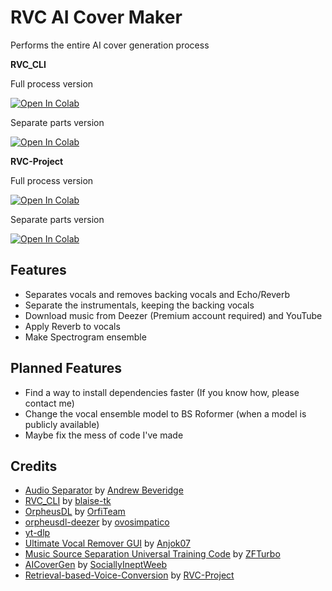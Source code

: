 # RVC AI Cover Maker
Performs the entire AI cover generation process

**RVC_CLI**

Full process version

<a target="_blank" href="https://colab.research.google.com/github/ShiromiyaG/RVC-AI-Cover-Maker/blob/main/RVC_AI_Cover_Maker.ipynb">
  <img src="https://colab.research.google.com/assets/colab-badge.svg" alt="Open In Colab"/>
</a>

Separate parts version

<a target="_blank" href="https://colab.research.google.com/github/ShiromiyaG/RVC-AI-Cover-Maker/blob/main/RVC_AI_Cover_Maker_(separate_parts_version).ipynb">
  <img src="https://colab.research.google.com/assets/colab-badge.svg" alt="Open In Colab"/>
</a>

**RVC-Project**

Full process version

<a target="_blank" href="https://github.com/ShiromiyaG/RVC-AI-Cover-Maker/blob/main/RVC_AI_Cover_Maker_(RVC_Project_version).ipynb">
  <img src="https://colab.research.google.com/assets/colab-badge.svg" alt="Open In Colab"/>
</a>

Separate parts version

<a target="_blank" href="https://github.com/ShiromiyaG/RVC-AI-Cover-Maker/blob/main/RVC_AI_Cover_Maker_(RVC_Project_separate_parts_version).ipynb">
  <img src="https://colab.research.google.com/assets/colab-badge.svg" alt="Open In Colab"/>
</a>

## Features
- Separates vocals and removes backing vocals and Echo/Reverb
- Separate the instrumentals, keeping the backing vocals
- Download music from Deezer (Premium account required) and YouTube
- Apply Reverb to vocals
- Make Spectrogram ensemble

## Planned Features
- Find a way to install dependencies faster (If you know how, please contact me)
- Change the vocal ensemble model to BS Roformer (when a model is publicly available)
- Maybe fix the mess of code I've made

## Credits
- [Audio Separator](https://github.com/karaokenerds/python-audio-separator) by [Andrew Beveridge](https://github.com/beveradb)
- [RVC_CLI](https://github.com/blaise-tk/RVC_CLI) by [blaise-tk](https://github.com/blaise-tk)
- [OrpheusDL](https://github.com/OrfiTeam/OrpheusDL) by [OrfiTeam](https://github.com/OrfiTeam)
- [orpheusdl-deezer](https://git.ovosimpatico.com/ovosimpatico/orpheusdl-deezer) by [ovosimpatico](https://git.ovosimpatico.com/ovosimpatico)
- [yt-dlp](https://github.com/yt-dlp/yt-dlp)
- [Ultimate Vocal Remover GUI](https://github.com/Anjok07/ultimatevocalremovergui) by [Anjok07](https://github.com/Anjok07)
- [Music Source Separation Universal Training Code](https://github.com/ZFTurbo/Music-Source-Separation-Training) by [ZFTurbo](https://github.com/ZFTurbo)
- [AICoverGen](https://github.com/SociallyIneptWeeb/AICoverGen) by [SociallyIneptWeeb](https://github.com/SociallyIneptWeeb)
- [Retrieval-based-Voice-Conversion](https://github.com/RVC-Project/Retrieval-based-Voice-Conversion) by [RVC-Project](https://github.com/RVC-Project)
